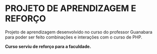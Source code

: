 # PROJETO DE APRENDIZAGEM  E REFORÇO

Projeto de aprendizagem desenvolvido no curso do professor Guanabara para poder
ser feito combinações e interações com o curso de PHP.

**Curso serviu de reforço para a faculdade.**
